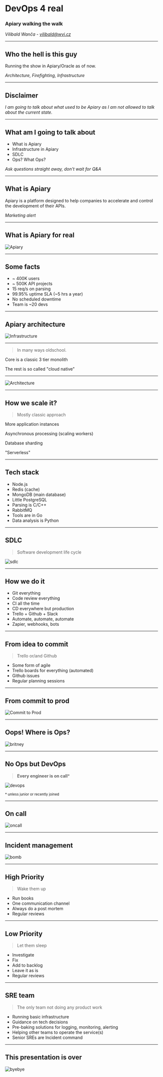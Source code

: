 # DevOps 4 real 
### Apiary walking the walk

*Vilibald Wanča - vilibald@wvi.cz*

---

## Who the hell is this guy

Running the show in Apiary/Oracle as of now.

*Architecture, Firefighting, Infrastructure*

---

## Disclaimer

*I am going to talk about what used to be Apiary as I am not allowed to talk
about the current state.*

---

## What am I going to talk about

- What is Apiary
- Infrastructure in Apiary
- SDLC
- Ops? What Ops?

*Ask questions straight away, don't wait for Q&A*

---

## What is Apiary

Apiary is a platform designed to help companies to accelerate and control the
development of their APIs.

*Marketing alert*

---

## What is Apiary for real

![Apiary](What-is-Apiary.svg)

---

## Some facts

- ~ 400K users
- ~ 500K API projects
- 15 req/s on parsing
- 99.95% uptime SLA (~5 hrs a year)
- No scheduled downtime
- Team is ~20 devs

---

## Apiary architecture

![Infrastructure](infra.jpg)

---

> In many ways oldschool.

<p class="fragment" data-fragment-index="1">Core is a classic 3 tier monolith</p>
<p class="fragment" data-fragment-index="2">The rest is so called "cloud native"</p>

---

![Architecture](Arch.svg)

---

## How we scale it?

> Mostly classic approach

<p class="fragment" data-fragment-index="1">More application instances</p>
<p class="fragment" data-fragment-index="2">Asynchronous processing (scaling workers)</p>
<p class="fragment" data-fragment-index="3">Database sharding</p>
<p class="fragment" data-fragment-index="4">"Serverless"</p>

---

## Tech stack

- Node.js
- Redis (cache)
- MongoDB (main database)
- Little PostgreSQL
- Parsing is C/C++
- RabbitMQ
- Tools are in Go 
- Data analysis is Python

---

## SDLC

> Software development life cycle

![sdlc](sdlc.png)

---

## How we do it

- Git everything
- Code review everything
- CI all the time
- CD everywhere but production
- Trello + Github + Slack
- Automate, automate, automate
- Zapier, webhooks, bots

---

## From idea to commit

> Trello or/and Github

- Some form of agile
- Trello boards for everything (automated)
- Github issues
- Regular planning sessions

---

## From commit to prod

![Commit to Prod](commit-prod.svg)

---

## Oops! Where is Ops?

![britney](britney.jpg)

---

## No Ops but DevOps

> **Every engineer is on call***

![devops](devops.gif)

<small>* unless junior or recently joined  </small>

---

## On call 

![oncall](oncall.svg)

---

## Incident management

![bomb](bomb.gif)

---

## High Priority 

> Wake them up

- Run books
- One communication channel
- Always do a post mortem 
- Regular reviews

---

## Low Priority

> Let them sleep

- Investigate
- Fix
- Add to backlog
- Leave it as is
- Regular reviews

---

## SRE team

> The only team not doing any product work

- Running basic infrastructure
- Guidance on tech decisions
- Pre-baking solutions for logging, monitoring, alerting
- Helping other teams to operate the service(s)
- Senior SREs are Incident command

---

## This presentation is over

![byebye](byebye.gif)

